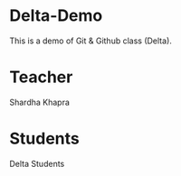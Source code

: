 # Delta-Demo
This is a demo of Git &amp; Github class (Delta).


# Teacher
Shardha Khapra

# Students
Delta Students